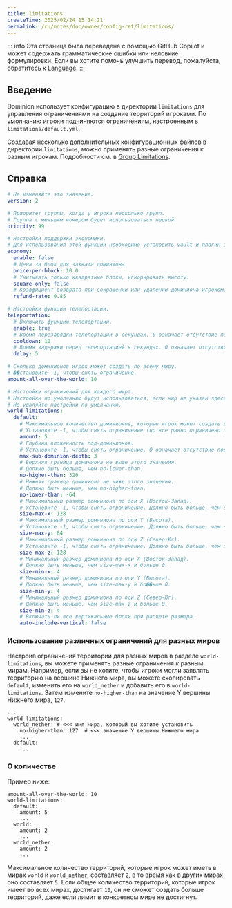 ```yaml
---
title: limitations
createTime: 2025/02/24 15:14:21
permalink: /ru/notes/doc/owner/config-ref/limitations/
---
```


::: info
Эта страница была переведена с помощью GitHub Copilot и может содержать грамматические ошибки или неловкие формулировки.
Если вы хотите помочь улучшить перевод, пожалуйста, обратитесь к [Language](/ru/notes/doc/owner/config-ref/languages/).
:::

## Введение

Dominion использует конфигурацию в директории `limitations` для управления ограничениями на создание территорий игроками. По умолчанию игроки подчиняются ограничениям, настроенным в `limitations/default.yml`.

Создавая несколько дополнительных конфигурационных файлов в директории `limitations`, можно применять разные ограничения к разным игрокам. Подробности см. в [Group Limitations](/ru/notes/doc/owner/other/multi-limitations/).

## Справка

```yaml :collapsed-lines
# Не изменяйте это значение.
version: 2

# Приоритет группы, когда у игрока несколько групп.
# Группа с меньшим номером будет использоваться первой.
priority: 99

# Настройки поддержки экономики.
# Для использования этой функции необходимо установить vault и плагин экономики.
economy:
  enable: false
  # Цена за блок для захвата доминиона.
  price-per-block: 10.0
  # Учитывать только квадратные блоки, игнорировать высоту.
  square-only: false
  # Коэффициент возврата при сокращении или удалении доминиона игроком.
  refund-rate: 0.85

# Настройки функции телепортации.
teleportation:
  # Включить функцию телепортации.
  enable: true
  # Время перезарядки телепортации в секундах. 0 означает отсутствие перезарядки.
  cooldown: 10
  # Время задержки перед телепортацией в секундах. 0 означает отсутствие задержки.
  delay: 5

# Сколько доминионов игрок может создать по всему миру.
# ��становите -1, чтобы снять ограничение.
amount-all-over-the-world: 10

# Настройки ограничений для каждого мира.
# Настройки по умолчанию будут использоваться, если мир не указан здесь.
# Не удаляйте настройки по умолчанию.
world-limitations:
  default:
    # Максимальное количество доминионов, которые игрок может создать в этом мире.
    # Установите -1, чтобы снять ограничение (но все равно ограничено amount-all-over-the-world).
    amount: 5
    # Глубина вложенности под-доминионов.
    # Установите -1, чтобы снять ограничение, 0 означает отсутствие под-доминионов.
    max-sub-dominion-depth: 3
    # Верхняя граница доминиона не выше этого значения.
    # Должно быть больше, чем no-lower-than.
    no-higher-than: 320
    # Нижняя граница доминиона не ниже этого значения.
    # Должно быть меньше, чем no-higher-than.
    no-lower-than: -64
    # Максимальный размер доминиона по оси X (Восток-Запад).
    # Установите -1, чтобы снять ограничение. Должно быть больше, чем size-min-x и больше 0.
    size-max-x: 128
    # Максимальный размер доминиона по оси Y (Высота).
    # Установите -1, чтобы снять ограничение. Должно быть больше, чем size-min-y и больше 0.
    size-max-y: 64
    # Максимальный размер доминиона по оси Z (Север-Юг).
    # Установите -1, чтобы снять ограничение. Должно быть больше, чем size-min-z и больше 0.
    size-max-z: 128
    # Минимальный размер доминиона по оси X (Восток-Запад).
    # Должно быть меньше, чем size-max-x и больше 0.
    size-min-x: 4
    # Минимальный размер доминиона по оси Y (Высота).
    # Должно быть меньше, чем size-max-y и бо��ьше 0.
    size-min-y: 4
    # Минимальный размер доминиона по оси Z (Север-Юг).
    # Должно быть меньше, чем size-max-z и больше 0.
    size-min-z: 4
    # Включать ли все вертикальные блоки при расчете размера.
    auto-include-vertical: false

```

### Использование различных ограничений для разных миров

Настроив ограничения территории для разных миров в разделе `world-limitations`, вы можете применять разные ограничения к разным мирам.
Например, если вы не хотите, чтобы игроки могли заявлять территорию на вершине Нижнего мира, вы можете скопировать `default`, изменить его на `world_nether` и добавить его в `world-limitations`.
Затем измените `no-higher-than` на значение Y вершины Нижнего мира, `127`.

```yaml{4}
...
world-limitations:
  world_nether: # <<< имя мира, который вы хотите установить
    no-higher-than: 127  # <<< значение Y вершины Нижнего мира
    ...
  default:   
    ...
```

### О количестве

Пример ниже:

```yaml{1,4,7,10}
amount-all-over-the-world: 10
world-limitations:
  default:
    amount: 5
    ...
  world:
    amount: 2
    ...
  world_nether:
    amount: 2
    ...
```

Максимальное количество территорий, которые игрок может иметь в мирах `world` и `world_nether`, составляет `2`, в то время как в других мирах оно составляет `5`.
Если общее количество территорий, которые игрок имеет во всех мирах, достигает `10`, он не сможет создать больше территорий, даже если лимит в конкретном мире не достигнут.